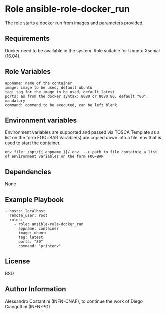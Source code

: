 Role ansible-role-docker_run
=========

The role starts a docker run from images and parameters provided.

Requirements
------------

Docker need to be available in the system. Role suitable for Ubuntu Xsenial (16.04).

Role Variables
--------------

```
appname: name of the container
image: image to be used, default ubuntu
tag: tag for the image to be used, default latest
ports: as from the docker syntax: 8080 or 8080:80, default "80", mandatory
command: command to be executed, can be left blank
```

Environment variables
--------------
Environment variables are supported and passed via TOSCA Template as a list on the form FOO=BAR
Varaible(s) are copied down into a file .env that is used to start the container.
```
env_file: /opt/{{ appname }}/.env  --> path to file containig a list of environment variables on the form FOO=BAR
```

Dependencies
------------

None

Example Playbook
----------------

```
- hosts: localhost
  remote_user: root
  roles:
    - role: ansible-role-docker_run
      appname: container
      image: ubuntu
      tag: latest
      ports: "80" 
      command: "printenv"
```


License
-------

BSD

Author Information
------------------

Alessandro Costantini (INFN-CNAF), to continue the work of Diego Ciangottini (INFN-PG)
